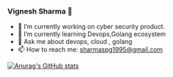 ### Vignesh Sharma 👋

- 🔭 I’m currently working on cyber security product.
- 🌱 I’m currently learning Devops,Golang ecosystem 
- 💬 Ask me about devops, cloud , golang
- 📫 How to reach me: sharmaspg1995@gmail.com

 [![Anurag's GitHub stats](https://github-rea/dme-stats.vercel.app/api?username=sharmaspg)](https://github.com/anuraghazra/github-readme-stats)
